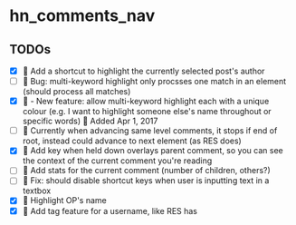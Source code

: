 # hn_comments_nav

## TODOs
- [x] :green_book: Add a shortcut to highlight the currently selected post's author
- [ ] :closed_book: Bug: multi-keyword highlight only procsses one match in an element (should process all matches)
- [x] :green_book: - New feature: allow multi-keyword highlight each with a unique colour (e.g. I want to highlight someone else's name throughout or specific words) :date: Added Apr 1, 2017
- [ ] :closed_book: Currently when advancing same level comments, it stops if end of root, instead could advance to next element (as RES does)
- [x] :green_book: Add key when held down overlays parent comment, so you can see the context of the current comment you're reading
- [ ] :green_book: Add stats for the current comment (number of children, others?)
- [ ] :closed_book: Fix: should disable shortcut keys when user is inputting text in a textbox
- [x] :green_book: Highlight OP's name
- [x] :closed_book: Add tag feature for a username, like RES has
